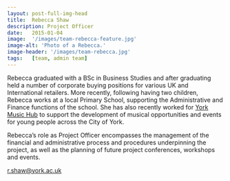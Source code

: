 ```yaml
---
layout: post-full-img-head
title:  Rebecca Shaw
description: Project Officer
date:   2015-01-04
image:  '/images/team-rebecca-feature.jpg'
image-alt: 'Photo of a Rebecca.'
image-header: '/images/team-rebecca.jpg'
tags:   [team, admin team]
---
```

Rebecca graduated with a BSc in Business Studies and after graduating held a number of corporate buying positions for various UK and International retailers. More recently, following having two children, Rebecca works at a local Primary School, supporting the Administrative and Finance functions of the school. She has also recently worked for [York Music Hub](https://www.yorkmusichub.org.uk/) to support the development of musical opportunities and events for young people across the City of York.


Rebecca’s role as Project Officer encompasses the management of the financial and administrative process and procedures underpinning the project, as well as the planning of future project conferences, workshops and events.  


<a href = "mailto: r.shaw@york.ac.uk">r.shaw@york.ac.uk</a>